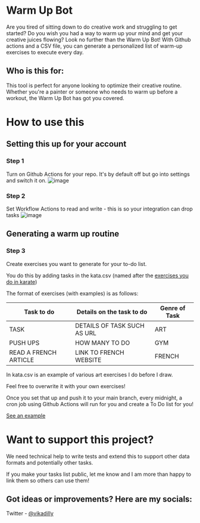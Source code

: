 # Warm Up Bot
Are you tired of sitting down to do creative work and struggling to get started? Do you wish you had a way to warm up your mind and get your creative juices flowing? Look no further than the Warm Up Bot! With Github actions and a CSV file, you can generate a personalized list of warm-up exercises to execute every day.

## Who is this for:
This tool is perfect for anyone looking to optimize their creative routine. Whether you're a painter or someone who needs to warm up before a workout, the Warm Up Bot has got you covered.

# How to use this

## Setting this up for your account

### Step 1 
Turn on Github Actions for your repo. It's by default off but go into settings and switch it on. 
![image](https://user-images.githubusercontent.com/24465934/224672276-29a8cac1-44ec-4904-a281-5821b1adb29f.png)


### Step 2 
Set Workflow Actions to read and write - this is so your integration can drop tasks
![image](https://user-images.githubusercontent.com/24465934/224672308-3aa4ebc7-2067-409f-9c67-57196002bf5f.png)

## Generating a warm up routine

### Step 3
Create exercises you want to generate for your to-do list. 

You do this by adding tasks in the kata.csv (named after the [exercises you do in karate](https://en.wikipedia.org/wiki/Kata))

The format of exercises (with examples) is as follows: 

  | Task to do   | Details on the task to do   | Genre of Task |
  |--------------|--------------|--------------|
  | TASK | DETAILS OF TASK SUCH AS URL| ART  |
  | PUSH UPS | HOW MANY TO DO | GYM   |
  | READ A FRENCH ARTICLE | LINK TO FRENCH WEBSITE | FRENCH |

In kata.csv is an example of various art exercises I do before I draw. 

Feel free to overwrite it with your own exercises!

Once you set that up and push it to your main branch, every midnight, a cron job using Github Actions will run for you and create a To Do list for you! 

[See an example](https://github.com/vikadilly/creativeroutinebot/issues/11)


# Want to support this project? 

We need technical help to write tests and extend this to support other data formats and potentially other tasks.

If you make your tasks list public, let me know and I am more than happy to link them so others can use them!

## Got ideas or improvements? Here are my socials: 
Twitter - [@vikadilly](https://twitter.com/vikadilly)

